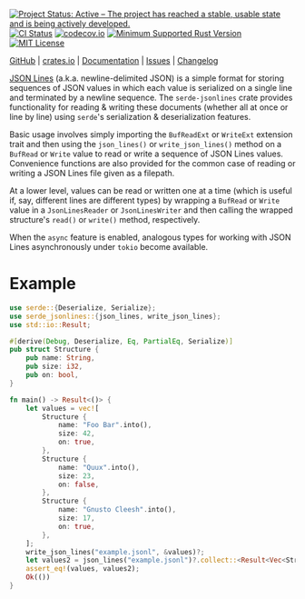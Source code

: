 [![Project Status: Active – The project has reached a stable, usable state and is being actively developed.](https://www.repostatus.org/badges/latest/active.svg)](https://www.repostatus.org/#active)
[![CI Status](https://github.com/jwodder/serde-jsonlines/actions/workflows/test.yml/badge.svg)](https://github.com/jwodder/serde-jsonlines/actions/workflows/test.yml)
[![codecov.io](https://codecov.io/gh/jwodder/serde-jsonlines/branch/master/graph/badge.svg)](https://codecov.io/gh/jwodder/serde-jsonlines)
[![Minimum Supported Rust Version](https://img.shields.io/badge/MSRV-1.85-orange)](https://www.rust-lang.org)
[![MIT License](https://img.shields.io/github/license/jwodder/serde-jsonlines.svg)](https://opensource.org/licenses/MIT)

[GitHub](https://github.com/jwodder/serde-jsonlines) | [crates.io](https://crates.io/crates/serde-jsonlines) | [Documentation](https://docs.rs/serde-jsonlines) | [Issues](https://github.com/jwodder/serde-jsonlines/issues) | [Changelog](https://github.com/jwodder/serde-jsonlines/blob/master/CHANGELOG.md)

[JSON Lines](https://jsonlines.org) (a.k.a. newline-delimited JSON) is a simple
format for storing sequences of JSON values in which each value is serialized
on a single line and terminated by a newline sequence.  The `serde-jsonlines`
crate provides functionality for reading & writing these documents (whether all
at once or line by line) using `serde`'s serialization & deserialization
features.

Basic usage involves simply importing the `BufReadExt` or `WriteExt` extension
trait and then using the `json_lines()` or `write_json_lines()` method on a
`BufRead` or `Write` value to read or write a sequence of JSON Lines values.
Convenience functions are also provided for the common case of reading or
writing a JSON Lines file given as a filepath.

At a lower level, values can be read or written one at a time (which is useful
if, say, different lines are different types) by wrapping a `BufRead` or
`Write` value in a `JsonLinesReader` or `JsonLinesWriter` and then calling the
wrapped structure's `read()` or `write()` method, respectively.

When the `async` feature is enabled, analogous types for working with JSON
Lines asynchronously under `tokio` become available.

Example
=======

```rust
use serde::{Deserialize, Serialize};
use serde_jsonlines::{json_lines, write_json_lines};
use std::io::Result;

#[derive(Debug, Deserialize, Eq, PartialEq, Serialize)]
pub struct Structure {
    pub name: String,
    pub size: i32,
    pub on: bool,
}

fn main() -> Result<()> {
    let values = vec![
        Structure {
            name: "Foo Bar".into(),
            size: 42,
            on: true,
        },
        Structure {
            name: "Quux".into(),
            size: 23,
            on: false,
        },
        Structure {
            name: "Gnusto Cleesh".into(),
            size: 17,
            on: true,
        },
    ];
    write_json_lines("example.jsonl", &values)?;
    let values2 = json_lines("example.jsonl")?.collect::<Result<Vec<Structure>>>()?;
    assert_eq!(values, values2);
    Ok(())
}
```
